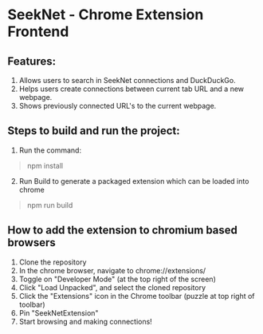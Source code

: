 # SeekNet - Chrome Extension Frontend
## Features:
1. Allows users to search in SeekNet connections and DuckDuckGo.
2. Helps users create connections between current tab URL and a new webpage.
3. Shows previously connected URL's to the current webpage.

## Steps to build and run the project:
1. Run the command:
> npm install
2. Run Build to generate a packaged extension which can be loaded into chrome
> npm run build
## How to add the extension to chromium based browsers
1. Clone the repository
2. In the chrome browser, navigate to chrome://extensions/
3. Toggle on "Developer Mode" (at the top right of the screen)
4. Click "Load Unpacked", and select the cloned repository
5. Click the "Extensions" icon in the Chrome toolbar (puzzle at top right of toolbar)
6. Pin "SeekNetExtension"
7. Start browsing and making connections!